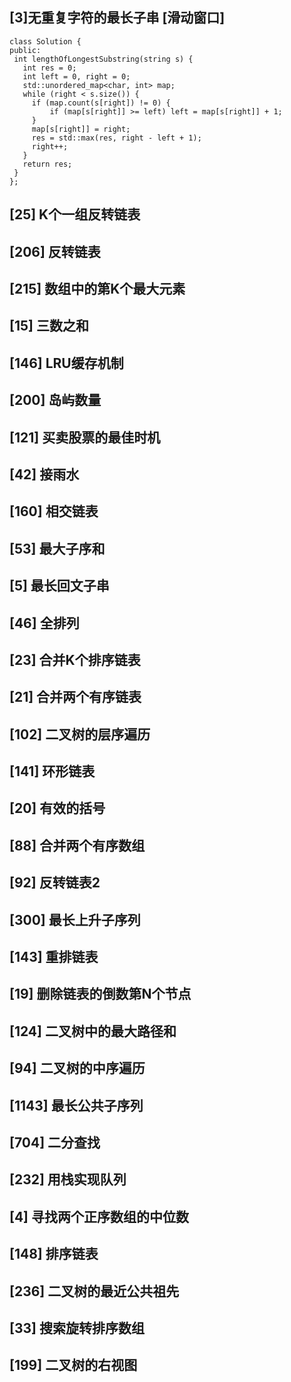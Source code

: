 ## [3]无重复字符的最长子串 **[滑动窗口]**
   ```
   class Solution {
   public:
    int lengthOfLongestSubstring(string s) {
      int res = 0;
      int left = 0, right = 0;
      std::unordered_map<char, int> map;
      while (right < s.size()) {
        if (map.count(s[right]) != 0) {
            if (map[s[right]] >= left) left = map[s[right]] + 1;
        }
        map[s[right]] = right;
        res = std::max(res, right - left + 1);
        right++;
      }
      return res;
    }
   };
```

## [25] K个一组反转链表

## [206] 反转链表

## [215] 数组中的第K个最大元素

## [15] 三数之和

## [146] LRU缓存机制

## [200] 岛屿数量

## [121] 买卖股票的最佳时机

## [42] 接雨水

## [160] 相交链表

## [53] 最大子序和

## [5] 最长回文子串

## [46] 全排列

## [23] 合并K个排序链表

## [21] 合并两个有序链表

## [102] 二叉树的层序遍历

## [141] 环形链表

## [20] 有效的括号

## [88] 合并两个有序数组

## [92] 反转链表2

## [300] 最长上升子序列

## [143] 重排链表

## [19] 删除链表的倒数第N个节点

## [124] 二叉树中的最大路径和

## [94] 二叉树的中序遍历

## [1143] 最长公共子序列

## [704] 二分查找

## [232] 用栈实现队列

## [4] 寻找两个正序数组的中位数

## [148] 排序链表

## [236] 二叉树的最近公共祖先

## [33] 搜索旋转排序数组

## [199] 二叉树的右视图
